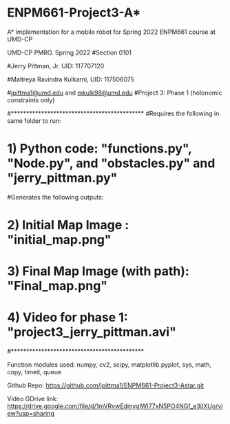# ENPM661-Project3-A*
A* implementation for a mobile robot for Spring 2022 ENPM661 course at UMD-CP

UMD-CP PMRO. Spring 2022
#Section 0101

#Jerry Pittman, Jr. UID: 117707120

#Maitreya Ravindra Kulkarni, UID: 117506075

#jpittma1@umd.edu and mkulk98@umd.edu 
#Project 3: Phase 1 (holonomic constraints only)

#********************************************
#Requires the following in same folder to run:
# 1) Python code: "functions.py", "Node.py", and "obstacles.py" and "jerry_pittman.py"

#Generates the following outputs:
# 2) Initial Map Image : "initial_map.png"
# 3) Final Map Image (with path): "Final_map.png"
# 4) Video for phase 1: "project3_jerry_pittman.avi"
#********************************************

Function modules used: numpy, cv2, scipy, matplotlib.pyplot, sys, math, copy, timeit, queue

Github Repo: https://github.com/jpittma1/ENPM661-Project3-Astar.git

Video GDrive link: https://drive.google.com/file/d/1mVRywEdmyglWI77xN5PO4NGf_e3jIXUo/view?usp=sharing
